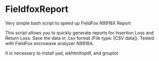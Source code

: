 # FieldfoxReport
Very simple bash script to speed up FieldFox N9918X Report

This script allows you to quickly generate reports for Insertion Loss and Return Loss.
Save the data in .csv format (File type: [CSV data]).
Tested with FieldFox microwave analyzer N9918A.

It is necessary to install yad, wkhtmltopdf, and gnuplot

